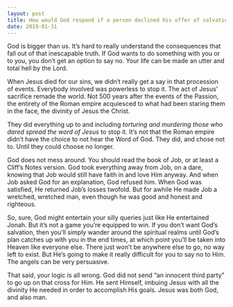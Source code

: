 ```yaml
---
layout: post
title: How would God respond if a person declined his offer of salvation because they were ethically opposed to the idea of an innocent third party being punished on their behalf?
date: 2019-01-31
---
```


<p>God is bigger than us. It’s hard to really understand the consequences that fall out of that inescapable truth. If God wants to do something with you or to you, you don’t get an option to say no. Your life can be made an utter and total hell by the Lord.</p><p>When Jesus died for our sins, we didn’t really get a say in that procession of events. Everybody involved was powerless to stop it. The act of Jesus’ sacrifice remade the world. Not 500 years after the events of the Passion, the entirety of the Roman empire acquiesced to what had been staring them in the face, the divinity of Jesus the Christ.</p><p>They did everything up to and including <i>torturing and murdering those who dared spread the word of Jesus</i> to stop it. It’s not that the Roman empire didn’t have the choice to not hear the Word of God. They did, and chose not to. Until they could choose no longer.</p><p>God does not mess around. You should read the book of Job, or at least a Cliff’s Notes version. God took everything away from Job, on a dare, knowing that Job would still have faith in and love Him anyway. And when Job asked God for an explanation, God refused him. When God was satisfied, He returned Job’s losses twofold. But for awhile He made Job a wretched, wretched man, even though he was good and honest and righteous.</p><p>So, sure, God might entertain your silly queries just like He entertained Jonah. But it’s not a game you’re equipped to win. If you don’t want God’s salvation, then you’ll simply wander around the spiritual realms until God’s plan catches up with you in the end times, at which point you’ll be taken into Heaven like everyone else. There just won’t be anywhere else to go, no way left to exist. But He’s going to make it really difficult for you to say no to Him. The angels can be very persuasive.</p><p>That said, your logic is all wrong. God did not send “an innocent third party” to go up on that cross for Him. He sent Himself, imbuing Jesus with all the divinity He needed in order to accomplish His goals. Jesus was both God, and also man.</p>
